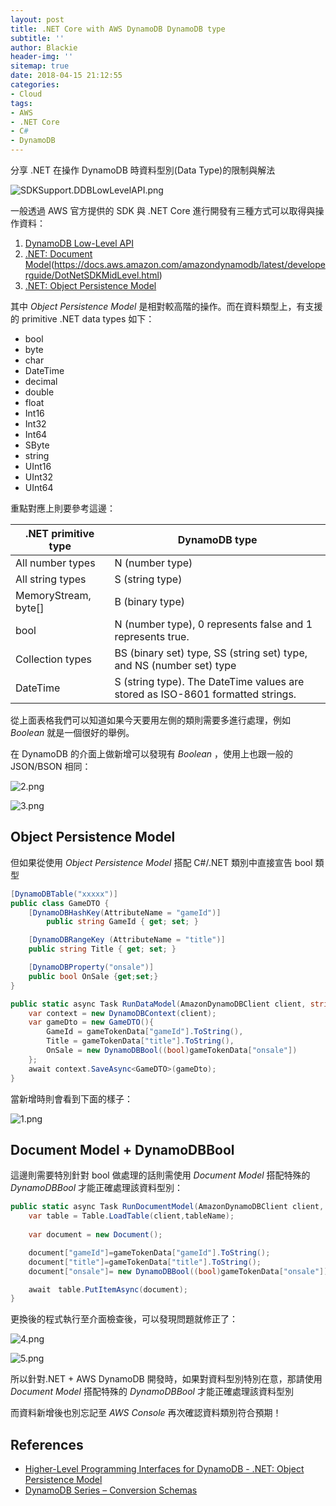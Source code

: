 ```yaml
---
layout: post
title: .NET Core with AWS DynamoDB DynamoDB type
subtitle: ''
author: Blackie
header-img: ''
sitemap: true
date: 2018-04-15 21:12:55
categories:
- Cloud
tags:
- AWS
- .NET Core
- C#
- DynamoDB
---
```


分享 .NET 在操作 DynamoDB 時資料型別(Data Type)的限制與解法

<!-- More -->

![SDKSupport.DDBLowLevelAPI.png](SDKSupport.DDBLowLevelAPI.png)

一般透過 AWS 官方提供的 SDK 與 .NET Core 進行開發有三種方式可以取得與操作資料：

1. [DynamoDB Low-Level API](https://docs.aws.amazon.com/amazondynamodb/latest/developerguide/Programming.LowLevelAPI.html)
2. [.NET: Document Model](https://docs.aws.amazon.com/amazondynamodb/latest/developerguide/DotNetSDKMidLevel.html)(https://docs.aws.amazon.com/amazondynamodb/latest/developerguide/DotNetSDKMidLevel.html)
3. [.NET: Object Persistence Model](https://docs.aws.amazon.com/amazondynamodb/latest/developerguide/DotNetSDKHighLevel.html)

其中 *Object Persistence Model* 是相對較高階的操作。而在資料類型上，有支援的 primitive .NET data types 如下：

- bool
- byte
- char
- DateTime
- decimal
- double
- float
- Int16
- Int32
- Int64
- SByte
- string
- UInt16
- UInt32
- UInt64

重點對應上則要參考這邊：

| .NET primitive type  | DynamoDB type                                                                  |
|----------------------|--------------------------------------------------------------------------------|
| All number types     | N (number type)                                                                |
| All string types     | S (string type)                                                                |
| MemoryStream, byte[] | B (binary type)                                                                |
| bool                 | N (number type), 0 represents false and 1 represents true.                     |
| Collection types     | BS (binary set) type, SS (string set) type, and NS (number set) type           |
| DateTime             | S (string type). The DateTime values are stored as ISO-8601 formatted strings. |

從上面表格我們可以知道如果今天要用左側的類則需要多進行處理，例如 *Boolean* 就是一個很好的舉例。

在 DynamoDB 的介面上做新增可以發現有 *Boolean* ，使用上也跟一般的 JSON/BSON 相同：

![2.png](2.png)

![3.png](3.png)

## Object Persistence Model ##

但如果從使用 *Object Persistence Model* 搭配 C#/.NET 類別中直接宣告 bool 類型

```csharp
[DynamoDBTable("xxxxx")]
public class GameDTO {
    [DynamoDBHashKey(AttributeName = "gameId")]
        public string GameId { get; set; }

    [DynamoDBRangeKey (AttributeName = "title")]
    public string Title { get; set; }

    [DynamoDBProperty("onsale")]
    public bool OnSale {get;set;}
}

public static async Task RunDataModel(AmazonDynamoDBClient client, string tableName, JToken gameTokenData){
    var context = new DynamoDBContext(client);
    var gameDto = new GameDTO(){
        GameId = gameTokenData["gameId"].ToString(),
        Title = gameTokenData["title"].ToString(),
        OnSale = new DynamoDBBool((bool)gameTokenData["onsale"])
    };
    await context.SaveAsync<GameDTO>(gameDto);
}
```

當新增時則會看到下面的樣子：

![1.png](1.png)

## Document Model + DynamoDBBool ##

這邊則需要特別針對 bool 做處理的話則需使用 *Document Model* 搭配特殊的 *DynamoDBBool* 才能正確處理該資料型別：

```csharp
public static async Task RunDocumentModel(AmazonDynamoDBClient client, string tableName, JToken gameTokenData){
    var table = Table.LoadTable(client,tableName);
    
    var document = new Document();

    document["gameId"]=gameTokenData["gameId"].ToString();
    document["title"]=gameTokenData["title"].ToString();
    document["onsale"]= new DynamoDBBool((bool)gameTokenData["onsale"]);

    await　table.PutItemAsync(document);
}
```

更換後的程式執行至介面檢查後，可以發現問題就修正了：

![4.png](4.png)

![5.png](5.png)

所以針對.NET + AWS DynamoDB 開發時，如果對資料型別特別在意，那請使用 *Document Model* 搭配特殊的 *DynamoDBBool* 才能正確處理該資料型別

而資料新增後也別忘記至 *AWS Console* 再次確認資料類別符合預期！

## References ##
- [Higher-Level Programming Interfaces for DynamoDB - .NET: Object Persistence Model](https://docs.aws.amazon.com/amazondynamodb/latest/developerguide/DotNetSDKHighLevel.html)
- [DynamoDB Series – Conversion Schemas](https://aws.amazon.com/blogs/developer/dynamodb-series-conversion-schemas/)
